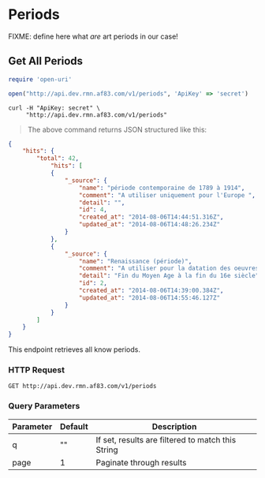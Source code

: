 # Periods

FIXME: define here what *are* art periods in our case!

## Get All Periods

```ruby
require 'open-uri'

open("http://api.dev.rmn.af83.com/v1/periods", 'ApiKey' => 'secret')
```


```shell
curl -H "ApiKey: secret" \
     "http://api.dev.rmn.af83.com/v1/periods"
```

> The above command returns JSON structured like this:

```json
{
    "hits": {
        "total": 42,
            "hits": [
            {
                "_source": {
                    "name": "période contemporaine de 1789 à 1914",
                    "comment": "A utiliser uniquement pour l'Europe ",
                    "detail": "",
                    "id": 4,
                    "created_at": "2014-08-06T14:44:51.316Z",
                    "updated_at": "2014-08-06T14:48:26.234Z"
                }
            },
            {
                "_source": {
                    "name": "Renaissance (période)",
                    "comment": "A utiliser pour la datation des oeuvres",
                    "detail": "Fin du Moyen Age à la fin du 16e siècle",
                    "id": 2,
                    "created_at": "2014-08-06T14:39:00.384Z",
                    "updated_at": "2014-08-06T14:55:46.127Z"
                }
            }
        ]
    }
}
```

This endpoint retrieves all know periods.

### HTTP Request

`GET http://api.dev.rmn.af83.com/v1/periods`

### Query Parameters

Parameter | Default | Description
--------- | ------- | -----------
q         | ""      | If set, results are filtered to match this String
page      | 1       | Paginate through results
